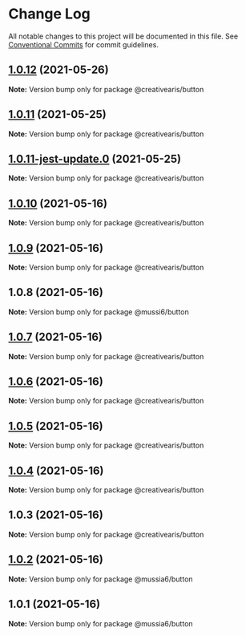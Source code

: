 # Change Log

All notable changes to this project will be documented in this file.
See [Conventional Commits](https://conventionalcommits.org) for commit guidelines.

## [1.0.12](https://github.com/yurikrupnik/mussia6/compare/@creativearis/button@1.0.11...@creativearis/button@1.0.12) (2021-05-26)

**Note:** Version bump only for package @creativearis/button





## [1.0.11](https://github.com/yurikrupnik/mussia6/compare/@creativearis/button@1.0.11-jest-update.0...@creativearis/button@1.0.11) (2021-05-25)

**Note:** Version bump only for package @creativearis/button





## [1.0.11-jest-update.0](https://github.com/yurikrupnik/mussia6/compare/@creativearis/button@1.0.10...@creativearis/button@1.0.11-jest-update.0) (2021-05-25)

**Note:** Version bump only for package @creativearis/button





## [1.0.10](https://github.com/yurikrupnik/mussia6/compare/@creativearis/button@1.0.9...@creativearis/button@1.0.10) (2021-05-16)

**Note:** Version bump only for package @creativearis/button





## [1.0.9](https://github.com/yurikrupnik/mussia6/compare/@creativearis/button@1.0.7...@creativearis/button@1.0.9) (2021-05-16)

**Note:** Version bump only for package @creativearis/button





## 1.0.8 (2021-05-16)

**Note:** Version bump only for package @mussi6/button





## [1.0.7](https://github.com/yurikrupnik/mussia6/compare/@creativearis/button@1.0.6...@creativearis/button@1.0.7) (2021-05-16)

**Note:** Version bump only for package @creativearis/button





## [1.0.6](https://github.com/yurikrupnik/mussia6/compare/@creativearis/button@1.0.5...@creativearis/button@1.0.6) (2021-05-16)

**Note:** Version bump only for package @creativearis/button





## [1.0.5](https://github.com/yurikrupnik/mussia6/compare/@creativearis/button@1.0.4...@creativearis/button@1.0.5) (2021-05-16)

**Note:** Version bump only for package @creativearis/button





## [1.0.4](https://github.com/yurikrupnik/mussia6/compare/@creativearis/button@1.0.3...@creativearis/button@1.0.4) (2021-05-16)

**Note:** Version bump only for package @creativearis/button





## 1.0.3 (2021-05-16)

**Note:** Version bump only for package @creativearis/button





## [1.0.2](https://github.com/yurikrupnik/mussia6/compare/@mussia6/button@1.0.1...@mussia6/button@1.0.2) (2021-05-16)

**Note:** Version bump only for package @mussia6/button





## 1.0.1 (2021-05-16)

**Note:** Version bump only for package @mussia6/button
